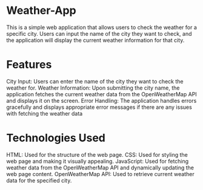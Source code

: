 # Weather-App

This is a simple web application that allows users to check the weather for a specific city. Users can input the name of the city they want to check, and the application will display the current weather information for that city.

# Features
City Input: Users can enter the name of the city they want to check the weather for.
Weather Information: Upon submitting the city name, the application fetches the current weather data from the OpenWeatherMap API and displays it on the screen.
Error Handling: The application handles errors gracefully and displays appropriate error messages if there are any issues with fetching the weather data

# Technologies Used
HTML: Used for the structure of the web page.
CSS: Used for styling the web page and making it visually appealing.
JavaScript: Used for fetching weather data from the OpenWeatherMap API and dynamically updating the web page content.
OpenWeatherMap API: Used to retrieve current weather data for the specified city.

